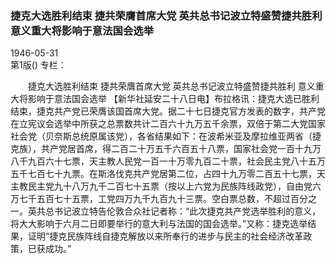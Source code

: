 ### 捷克大选胜利结束  捷共荣膺首席大党  英共总书记波立特盛赞捷共胜利  意义重大将影响于意法国会选举  

1946-05-31  
第1版()
专栏：

　　捷克大选胜利结束
    捷共荣膺首席大党
    英共总书记波立特盛赞捷共胜利  意义重大将影响于意法国会选举
    【新华社延安二十八日电】布拉格讯：捷克大选已胜利结束，捷克共产党已荣膺该国首席大党。据二十七日捷克官方发表的数字，共产党在立宪议会选举中所获之总票数共计二百六十九万五千余票，双倍于第二大党国家社会党（贝奈斯总统原属该党），各省结果如下：在波希米亚及摩拉维亚两省（捷克族），共产党居首席，得二百二十万五千六百五十八票，国家社会党一百十九万八千九百六十七票，天主教人民党一百一十万零九百二十票，社会民主党八十五万五千七百七十九票。在斯洛伐克共产党居第二位，占四十九万零二百五十七票，天主教民主党九十八万九千二百七十五票（按以上六党为民族阵线政党），自由党六万七千五百七十五票，工党四万九千九百九十三票。空白票总数，不超过百分之一。英共总书记波立特告伦敦合众社记者称：“此次捷克共产党选举胜利的意义，将大大影响于六月二日即要举行的意大利与法国的国会选举。”又称：捷克选举结果，证明“捷克民族阵线自捷克解放以来所奉行的进步与民主的社会经济改革政策，已获成功。”  

